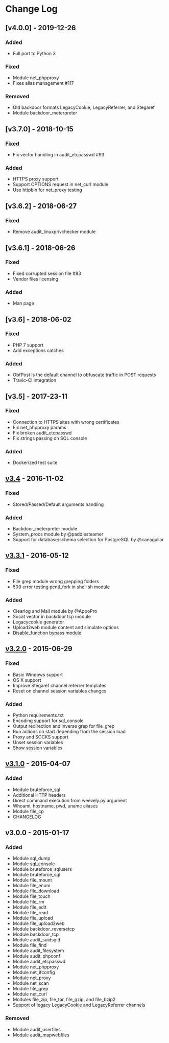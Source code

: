 # Change Log

## [v4.0.0] - 2019-12-26
### Added
- Full port to Python 3

### Fixed
- Module net_phpproxy
- Fixes alias management #117

### Removed
- Old backdoor formats LegacyCookie, LegacyReferrer, and Stegaref
- Module backdoor_meterpreter

## [v3.7.0] - 2018-10-15
### Fixed
- Fix vector handling in audit_etcpasswd #93

### Added
- HTTPS proxy support
- Support OPTIONS request in net_curl module
- Use httpbin for net_proxy testing

## [v3.6.2] - 2018-06-27
### Fixed
- Remove audit_linuxprivchecker module

## [v3.6.1] - 2018-06-26
### Fixed
- Fixed corrupted session file #83
- Vendor files licensing

### Added
- Man page

## [v3.6] - 2018-06-02
### Fixed
- PHP 7 support
- Add exceptions catches

### Added
- ObfPost is the default channel to obfuscate traffic in POST requests
- Travic-CI integration

## [v3.5] - 2017-23-11
### Fixed
- Connection to HTTPS sites with wrong certificates
- Fix net_phpproxy params
- Fix broken audit_etcpasswd
- Fix strings passing on SQL console

### Added
- Dockerized test suite

## [v3.4] - 2016-11-02
### Fixed
- Stored/Passed/Default arguments handling

### Added
- Backdoor_meterpreter module
- System_procs module by @paddlesteamer
- Support for database/schema selection for PostgreSQL by @caeaguilar

## [v3.3.1] - 2016-05-12
### Fixed
- File grep module wrong grepping folders
- 500 error testing pcntl_fork in shell sh module

### Added
- Clearlog and Mail module by @AppoPro
- Socat vector in backdoor tcp module
- Legacycookie generator
- Upload2web module content and simulate options
- Disable_function bypass module

## [v3.2.0] - 2015-06-29
### Fixed
- Basic Windows support
- OS X support
- Improve Stegaref channel referrer templates
- Reset on channel session variables changes

### Added
- Python requirements.txt
- Encoding support for sql_console
- Output redirection and inverse grep for file_grep
- Run actions on start depending from the session load
- Proxy and SOCKS support
- Unset session variables
- Show session variables

## [v3.1.0] - 2015-04-07
### Added
- Module bruteforce_sql
- Additional HTTP headers
- Direct command execution from weevely.py argument
- Whoami, hostname, pwd, uname aliases
- Module file_cp
- CHANGELOG

## v3.0.0 - 2015-01-17
### Added
- Module sql_dump
- Module sql_console
- Module bruteforce_sqlusers
- Module bruteforce_sql
- Module file_mount
- Module file_enum
- Module file_download
- Module file_touch
- Module file_rm
- Module file_edit
- Module file_read
- Module file_upload
- Module file_upload2web
- Module backdoor_reversetcp
- Module backdoor_tcp
- Module audit_suidsgid
- Module file_find
- Module audit_filesystem
- Module audit_phpconf
- Module audit_etcpasswd
- Module net_phpproxy
- Module net_ifconfig
- Module net_proxy
- Module net_scan
- Module file_grep
- Module net_curl
- Modules file_zip, file_tar, file_gzip, and file_bzip2
- Support of legacy LegacyCookie and LegacyReferrer channels

### Removed
- Module audit_userfiles
- Module audit_mapwebfiles


[unreleased]: https://github.com/epinna/weevely3/commit/HEAD
[v3.1.0]: https://github.com/epinna/weevely3/releases/tag/v3.1.0
[v3.2.0]: https://github.com/epinna/weevely3/releases/tag/v3.2.0
[v3.3.1]: https://github.com/epinna/weevely3/releases/tag/v3.3.1
[v3.4]: https://github.com/epinna/weevely3/releases/tag/v3.4

